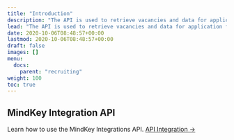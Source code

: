 ```yaml
---
title: "Introduction"
description: "The API is used to retrieve vacancies and data for application forms, and can also receive submitted applications from candidates. It can be used on the customer’s recruitment webpage to integrate with MindKey recruitment, while affording a high degree of customizability."
lead: "The API is used to retrieve vacancies and data for application forms, and can also receive submitted applications from candidates. It can be used on the customer’s recruitment webpage to integrate with MindKey recruitment, while affording a high degree of customizability."
date: 2020-10-06T08:48:57+00:00
lastmod: 2020-10-06T08:48:57+00:00
draft: false
images: []
menu:
  docs:
    parent: "recruiting"
weight: 100
toc: true
---
```


## MindKey Integration API

Learn how to use the MindKey Integrations API. [API Integration →](/docs/integration/api/)
